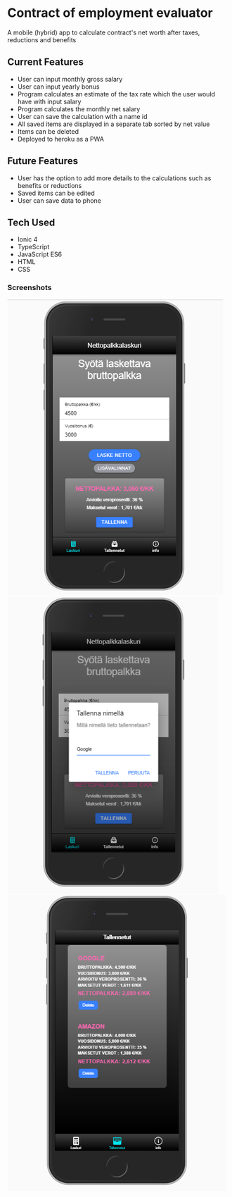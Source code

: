 # Contract of employment evaluator

A mobile (hybrid) app to calculate contract's net worth after taxes, reductions and benefits

## Current Features

* User can input monthly gross salary
* User can input yearly bonus
* Program calculates an estimate of the tax rate which the user would have with input salary
* Program calculates the monthly net salary
* User can save the calculation with a name id
* All saved items are displayed in a separate tab sorted by net value
* Items can be deleted
* Deployed to heroku as a PWA

## Future Features

* User has the option to add more details to the calculations such as benefits or reductions
* Saved items can be edited
* User can save data to phone

## Tech Used

* Ionic 4
* TypeScript
* JavaScript ES6
* HTML
* CSS

### Screenshots

![](src/assets/img/screenshot1.png)
![](src/assets/img/screenshot2.png)
![](src/assets/img/screenshot3.png)

